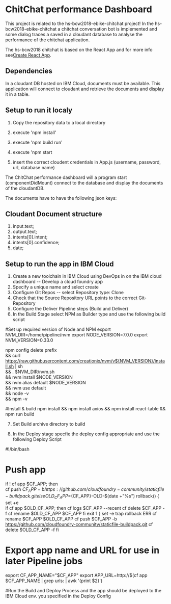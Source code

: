 # ChitChat performance Dashboard

This project is related to the hs-bcw2018-ebike-chitchat project!
In the hs-bcw2018-ebike-chitchat a chitchat conversation bot is implemented and some dialog traces a saved in a cloudant database to analyse the performance of the chitchat application.

The hs-bcw2018 chitchat is based on the React App and for more info see[Create React App](https://github.com/facebookincubator/create-react-app).

## Dependencies 
In a cloudant DB hosted on IBM Cloud, documents must be available. This application will connect to cloudant and retrieve the documents and display it in a table.

## Setup to run it localy
1. Copy the repository data to a local directory
2. execute 'npm install'
3. execute 'npm build run'
4. execute 'npm start

5. insert the correct cloudent credentials in App.js (username, password, url, database name) 

The ChitChat performance dashboard will a program start (componentDidMount) connect to the database and display the documents of the cloudantDB.

The documents have to have the following json keys:
## Cloudant Document structure
1. input.text;
2. output.text;
3. intents[0].intent;
4. intents[0].confidence;
5. date;

## Setup to run the app in IBM Cloud

1. Create a new toolchain in IBM Cloud using DevOps in on the IBM cloud dashboard -- Develop a cloud foundry app
2. Specify a unique name and select create
3. Configure Git Repos -- select Repository type: Clone
4. Check that the Source Repository URL points to the correct Git-Repository
5. Configure the Deliver Pipeline steps (Build and Deliver)
6. In the Build Stage select NPM as Builder type and use the following build script 

#Set up required version of Node and NPM
export NVM_DIR=/home/pipeline/nvm
export NODE_VERSION=7.0.0
export NVM_VERSION=0.33.0

npm config delete prefix \
  && curl https://raw.githubusercontent.com/creationix/nvm/v${NVM_VERSION}/install.sh | sh \
  && . $NVM_DIR/nvm.sh \
  && nvm install $NODE_VERSION \
  && nvm alias default $NODE_VERSION \
  && nvm use default \
  && node -v \
  && npm -v

#Install & build
npm install && npm install axios && npm install react-table && npm run build

7. Set Build archive directory to build

8. In the Deploy stage specfie the deploy config appropriate and use the following Deploy Script

#!/bin/bash
# Push app
if ! cf app $CF_APP; then  
  cf push $CF_APP -b https://github.com/cloudfoundry-community/staticfile-buildpack.git 
else
  OLD_CF_APP=${CF_APP}-OLD-$(date +"%s")
  rollback() {
    set +e  
    if cf app $OLD_CF_APP; then
      cf logs $CF_APP --recent
      cf delete $CF_APP -f
      cf rename $OLD_CF_APP $CF_APP
    fi
    exit 1
  }
  set -e
  trap rollback ERR
  cf rename $CF_APP $OLD_CF_APP
  cf push $CF_APP -b https://github.com/cloudfoundry-community/staticfile-buildpack.git 
  cf delete $OLD_CF_APP -f
fi
# Export app name and URL for use in later Pipeline jobs
export CF_APP_NAME="$CF_APP"
export APP_URL=http://$(cf app $CF_APP_NAME | grep urls: | awk '{print $2}')

#Run the Build and Deploy Process and the app should be deployed to the IBM Cloud env. you specified in the Deploy Config